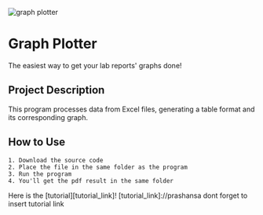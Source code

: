 ![graph plotter](https://github.com/prashansa-shrestha/graph-plotter/assets/138006641/2e36c890-d1dd-4ac8-b9b3-6ce74d97abfd)

# Graph Plotter

The easiest way to get your lab reports' graphs done!

## Project Description
This program processes data from Excel files, generating a table format and its corresponding graph.
## How to Use
    1. Download the source code
    2. Place the file in the same folder as the program
    3. Run the program
    4. You'll get the pdf result in the same folder

 Here is the [tutorial][tutorial_link]! 
 [tutorial_link]://prashansa dont forget to insert tutorial link
